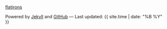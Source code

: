 [flatirons](https://i.imgur.com/bF2Zpri.jpg)

Powered by [Jekyll](https://jekyllrb.com) and [GitHub](https://github.com)
&mdash;
Last updated: {{ site.time | date: "%B %Y" }}
